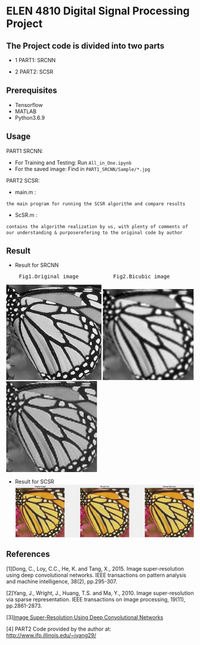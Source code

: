 # ELEN 4810 Digital Signal Processing Project

## The Project code is divided into two parts

* 1 PART1: SRCNN 

* 2 PART2: SCSR 

## Prerequisites
* Tensorflow
* MATLAB
* Python3.6.9

## Usage
PART1 SRCNN: 
* For Training and Testing: Run ```All_in_One.ipynb```
* For the saved image: Find in ```PART1_SRCNN/Sample/*.jpg```

PART2 SCSR:
* main.m : 
```
the main program for running the SCSR algorithm and compare results
```
* ScSR.m :
```
contains the algorithm realization by us, with plenty of comments of 
our understanding & purposerefering to the original code by author
```
## Result
* Result for SRCNN
<pre>    Fig1.Original image           Fig2.Bicubic image         Fig3.Super-resolved image </pre>

![orig](https://github.com/ms5898/DSP-Project/blob/master/PART1_SRCNN/Sample/butterfly_GT_hr.jpg)
![bicubic](https://github.com/ms5898/DSP-Project/blob/master/PART1_SRCNN/Sample/butterfly_GT_lr.jpg)
![srcnn](https://github.com/ms5898/DSP-Project/blob/master/PART1_SRCNN/Sample/butterfly_GT_SRCNN.jpg)
* Result for SCSR
![scsr](https://github.com/ms5898/DSP-Project/blob/master/PART2_SCSR/img/result.png)

## References
[1]Dong, C., Loy, C.C., He, K. and Tang, X., 2015. Image super-resolution using deep convolutional networks. IEEE transactions on pattern analysis and machine intelligence, 38(2), pp.295-307.

[2]Yang, J., Wright, J., Huang, T.S. and Ma, Y., 2010. Image super-resolution via sparse representation. IEEE transactions on image processing, 19(11), pp.2861-2873.

[3][Image Super-Resolution Using Deep Convolutional Networks](http://mmlab.ie.cuhk.edu.hk/projects/SRCNN.html) 

[4] PART2 Code provided by the author at: http://www.ifp.illinois.edu/~jyang29/
